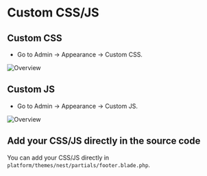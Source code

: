 # Custom CSS/JS

## Custom CSS
- Go to Admin -> Appearance -> Custom CSS.

![Overview](https://live.staticflickr.com/65535/51713677177_fc6d602621_b.jpg)

## Custom JS
- Go to Admin -> Appearance -> Custom JS.

![Overview](https://live.staticflickr.com/65535/51289616710_9b62ec6d4a_b.jpg)

## Add your CSS/JS directly in the source code

You can add your CSS/JS directly in `platform/themes/nest/partials/footer.blade.php`.